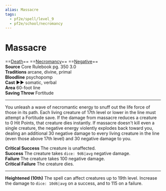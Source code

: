```yaml
---
alias: Massacre 
tags:
  - pf2e/spell/level_9
  - pf2e/school/necromancy
---
```


# Massacre

==[Death](Death.md)== ==[Necromancy](Necromancy.md)== ==[Negative](Negative.md)==  
__Source__ Core Rulebook pg. 350 3.0  
**Traditions** arcane, divine, primal  
**Bloodline** psychopomp  
**Cast** ►► somatic, verbal  
**Area** 60-foot line  
**Saving Throw** Fortitude

---

You unleash a wave of necromantic energy to snuff out the life force of those in its path. Each living creature of 17th level or lower in the line must attempt a Fortitude save. If the damage from massacre reduces a creature to 0 Hit Points, that creature dies instantly. If massacre doesn't kill even a single creature, the negative energy violently explodes back toward you, dealing an additional 30 negative damage to every living creature in the line (even those above 17th level) and 30 negative damage to you.

**Critical Success** The creature is unaffected.  
**Success** The creature takes `dice: 9d6|avg` negative damage.  
**Failure** The creature takes 100 negative damage.  
**Critical Failure** The creature dies.

<hr>

**Heightened (10th)** The spell can affect creatures up to 19th level. Increase the damage to `dice: 10d6|avg` on a success, and to 115 on a failure.
